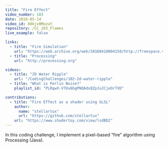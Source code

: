 ```yaml
---
title: "Fire Effect"
video_number: 103
date: 2018-05-14
video_id: X0kjv0MozuY
repository: /CC_103_Flames
live_example: false

links:
  - title: "Fire Simulation"
    url: "https://web.archive.org/web/20160418004150/http://freespace.virgin.net/hugo.elias/models/m_fire.htm"
  - title: "Processing"
    url: "http://processing.org"

videos:
  - title: "2D Water Ripple"
    url: "/CodingChallenges/102-2d-water-ripple"
  - title: "What is Perlin Noise?"
    playlist_id: "PLRqwX-V7Uu6bgPNQAdxQZpJuJCjeOr7VD"

contributions:
  - title: "Fire Effect as a shader using GLSL"
    author:
      name: "stellartux"
      url: "https://github.com/stellartux"
    url: "https://www.shadertoy.com/view/lsdBD2"
---
```


In this coding challenge, I implement a pixel-based “fire” algorithm using Processing (Java).
